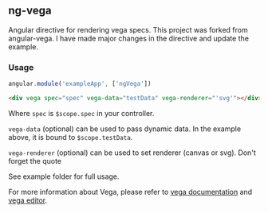 ng-vega
------------

Angular directive for rendering vega specs.
This project was forked from angular-vega.
I have made major changes in the directive and update the example.

### Usage

```javascript
angular.module('exampleApp', ['ngVega'])
```

```html
<div vega spec="spec" vega-data="testData" vega-renderer="'svg'"></div>
```

Where `spec` is `$scope.spec` in your controller.

`vega-data` (optional) can be used to pass dynamic data. In the example above, it is bound to `$scope.testData`.

`vega-renderer` (optional) can be used to set renderer (canvas or svg). Don't forget the quote

See example folder for full usage.

For more information about Vega, please refer to [vega documentation](http://trifacta.github.io/vega/) and [vega editor](http://trifacta.github.io/vega/editor/).

